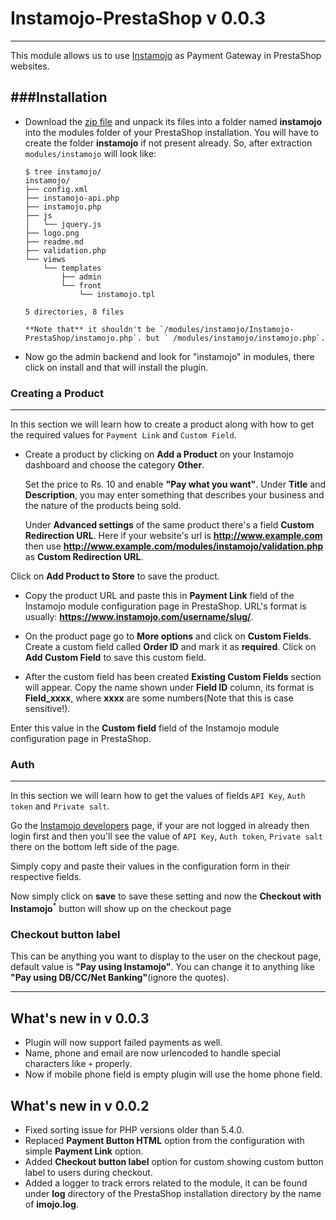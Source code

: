 Instamojo-PrestaShop v 0.0.3
====
----
This module allows us to use [Instamojo](https://www.instamojo.com) as Payment Gateway in PrestaShop websites.

###Installation
---
- Download the [zip file](https://github.com/Instamojo/Instamojo-PrestaShop/archive/master.zip) and unpack its files into a folder named **instamojo** into the modules folder of your PrestaShop installation. You will have to create the folder **instamojo** if not present already. So, after extraction `modules/instamojo` will look like:

    ```
    $ tree instamojo/
    instamojo/
    ├── config.xml
    ├── instamojo-api.php
    ├── instamojo.php
    ├── js
    │   └── jquery.js
    ├── logo.png
    ├── readme.md
    ├── validation.php
    └── views
        └── templates
            ├── admin
            └── front
                └── instamojo.tpl

    5 directories, 8 files
    ```

      **Note that** it shouldn't be `/modules/instamojo/Instamojo-PrestaShop/instamojo.php`. but ` /modules/instamojo/instamojo.php`.

- Now go the admin backend and look for "instamojo" in modules, there click on install and that will install the plugin.

### Creating a Product
----
In this section we will learn how to create a product along with how to get the required values for `Payment Link` and `Custom Field`.

- Create a product by clicking on **Add a Product** on your Instamojo dashboard and choose the category **Other**.

  Set the price to Rs. 10 and enable **"Pay what you want"**.  Under **Title** and **Description**, you may enter something that describes your business and the nature of the products being sold.

  Under **Advanced settings** of the same product there's a field **Custom Redirection URL**. Here if your website's url is **http://www.example.com** then use **http://www.example.com/modules/instamojo/validation.php** as **Custom Redirection URL**.

 Click on **Add Product to Store** to save the product.
 
- Copy the product URL and paste this in **Payment Link** field of the Instamojo module configuration page in PrestaShop. URL's format is usually: **https://www.instamojo.com/username/slug/**.

- On the product page go to **More options** and click on **Custom Fields**. Create a custom field called **Order ID** and mark it as **required**. Click on **Add Custom Field** to save this custom field.


- After the custom field has been created **Existing Custom Fields** section will appear. Copy the name shown under **Field ID** column, its format is **Field_xxxx**, where **xxxx** are some numbers(Note that this is case sensitive!).

Enter this value in the **Custom field** field of the Instamojo module configuration page in PrestaShop.


### Auth
---
In this section we will learn how to get the values of fields  `API Key`,  `Auth token` and `Private salt`.

Go the [Instamojo developers](https://www.instamojo.com/developers/) page, if your are not logged in already then login first and then you'll see the value of `API Key`,  `Auth token`,  `Private salt` there on the bottom left side of the page.

Simply copy and paste their values in the configuration form in their respective fields.

Now simply click on **save** to save these setting and now the **Checkout with Instamojo**<sup>*</sup> button will show up on the checkout page

### Checkout button label

This can be anything you want to display to the user on the checkout page, default value is **"Pay using Instamojo"**. You can change it to anything like **"Pay using DB/CC/Net Banking"**(ignore the quotes).


----

What's new in v 0.0.3
----

- Plugin will now support failed payments as well.
- Name, phone and email are now urlencoded to handle special characters like `+` properly.
- Now if mobile phone field is empty plugin will use the home phone field.

What's new in v 0.0.2
----

- Fixed sorting issue for PHP versions older than 5.4.0.
- Replaced **Payment Button HTML** option from the configuration with simple **Payment Link** option.
- Added **Checkout button label** option for custom showing custom button label to users during checkout.
- Added a logger to track errors related to the module, it can be found under **log** directory of the PrestaShop installation directory by the name of **imojo.log**.
